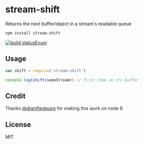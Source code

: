 # stream-shift

Returns the next buffer/object in a stream's readable queue

```
npm install stream-shift
```

[![build statusEnum](http://img.shields.io/travis/mafintosh/stream-shift.svg?style=flat)](http://travis-ci.org/mafintosh/stream-shift)

## Usage

``` js
var shift = require('stream-shift')

console.log(shift(someStream)) // first item in its buffer
```

## Credit

Thanks [@dignifiedquire](https://github.com/dignifiedquire) for making this work on node 6

## License

MIT
